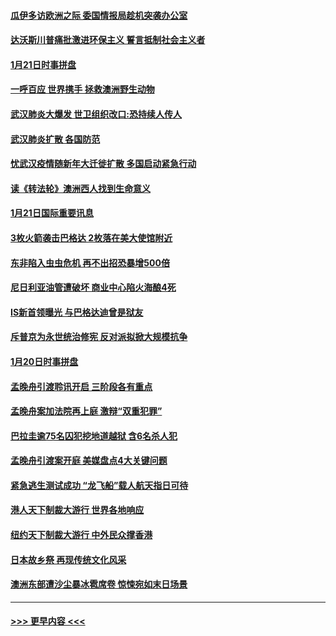 #### [瓜伊多访欧洲之际 委国情报局趁机突袭办公室](../pages/prog202/a102757999.md?t=01221055) 
#### [达沃斯川普痛批激进环保主义 誓言抵制社会主义者](../pages/prog202/a102757906.md?t=01221055) 
#### [1月21日时事拼盘](../pages/prog202/a102757893.md?t=01221055) 
#### [一呼百应 世界携手 拯救澳洲野生动物](../pages/prog202/a102757884.md?t=01221055) 
#### [武汉肺炎大爆发 世卫组织改口:恐持续人传人](../pages/prog202/a102757701.md?t=01221055) 
#### [武汉肺炎扩散 各国防范](../pages/prog202/a102757636.md?t=01221055) 
#### [忧武汉疫情随新年大迁徙扩散 多国启动紧急行动](../pages/prog202/a102757625.md?t=01221055) 
#### [读《转法轮》澳洲西人找到生命意义](../pages/prog202/a102757465.md?t=01221055) 
#### [1月21日国际重要讯息](../pages/prog202/a102757450.md?t=01221055) 
#### [3枚火箭袭击巴格达 2枚落在美大使馆附近](../pages/prog202/a102757310.md?t=01221055) 
#### [东非陷入虫虫危机 再不出招恐暴增500倍](../pages/prog202/a102757295.md?t=01221055) 
#### [尼日利亚油管遭破坏 商业中心陷火海酿4死](../pages/prog202/a102757272.md?t=01221055) 
#### [IS新首领曝光 与巴格达迪曾是狱友](../pages/prog202/a102757122.md?t=01221055) 
#### [斥普京为永世统治修宪 反对派拟掀大规模抗争](../pages/prog202/a102757022.md?t=01221055) 
#### [1月20日时事拼盘](../pages/prog202/a102757036.md?t=01221055) 
#### [孟晚舟引渡聆讯开启 三阶段各有重点](../pages/prog202/a102757006.md?t=01221055) 
#### [孟晚舟案加法院再上庭 激辩“双重犯罪”](../pages/prog202/a102756996.md?t=01221055) 
#### [巴拉圭逾75名囚犯挖地道越狱 含6名杀人犯](../pages/prog202/a102756968.md?t=01221055) 
#### [孟晚舟引渡案开庭 美媒盘点4大关键问题](../pages/prog202/a102756917.md?t=01221055) 
#### [紧急逃生测试成功 “龙飞船”载人航天指日可待](../pages/prog202/a102756957.md?t=01221055) 
#### [港人天下制裁大游行 世界各地响应](../pages/prog202/a102756878.md?t=01221055) 
#### [纽约天下制裁大游行 中外民众撑香港](../pages/prog202/a102756875.md?t=01221055) 
#### [日本故乡祭 再现传统文化风采](../pages/prog202/a102756778.md?t=01221055) 
#### [澳洲东部遭沙尘暴冰雹席卷 惊悚宛如末日场景](../pages/prog202/a102756630.md?t=01221055) 

----
#### [ >>> 更早内容 <<< ](../indexes/prog202-earlier.md)
